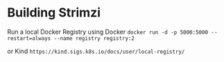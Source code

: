 # Building Strimzi

Run a local Docker Registry using Docker
`docker run -d -p 5000:5000 --restart=always --name registry registry:2`

or Kind
`https://kind.sigs.k8s.io/docs/user/local-registry/`